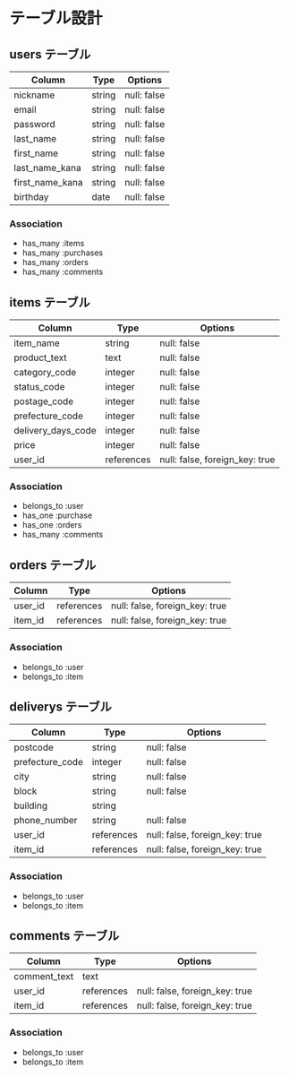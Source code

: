 # テーブル設計

## users テーブル

| Column          | Type   | Options     |
| --------------- | ------ | ----------- |
| nickname        | string | null: false |
| email           | string | null: false |
| password        | string | null: false |
| last_name       | string | null: false |
| first_name      | string | null: false |
| last_name_kana  | string | null: false |
| first_name_kana | string | null: false |
| birthday        | date   | null: false |

### Association

- has_many :items
- has_many :purchases
- has_many :orders
- has_many :comments


## items テーブル

| Column             | Type       | Options                        |
| ------------------ | ---------- | ------------------------------ |
| item_name          | string     | null: false                    |
| product_text       | text       | null: false                    |
| category_code      | integer    | null: false                    |
| status_code        | integer    | null: false                    |
| postage_code       | integer    | null: false                    |
| prefecture_code    | integer    | null: false                    |
| delivery_days_code | integer    | null: false                    |
| price              | integer    | null: false                    |
| user_id            | references | null: false, foreign_key: true |

### Association

- belongs_to :user
- has_one :purchase
- has_one :orders
- has_many :comments


## orders テーブル

| Column          | Type       | Options                        |
| --------------- | ---------- | ------------------------------ |
| user_id         | references | null: false, foreign_key: true |
| item_id         | references | null: false, foreign_key: true |

### Association

- belongs_to :user
- belongs_to :item

## deliverys テーブル

| Column          | Type       | Options                        |
| --------------- | ---------- | ------------------------------ |
| postcode        | string     | null: false                    |
| prefecture_code | integer    | null: false                    |
| city            | string     | null: false                    |
| block           | string     | null: false                    |
| building        | string     |                                |
| phone_number    | string     | null: false                    |
| user_id         | references | null: false, foreign_key: true |
| item_id         | references | null: false, foreign_key: true |

### Association

- belongs_to :user
- belongs_to :item

## comments テーブル

| Column          | Type       | Options                        |
| --------------- | ---------- | ------------------------------ |
| comment_text    | text       |                                |
| user_id         | references | null: false, foreign_key: true |
| item_id         | references | null: false, foreign_key: true |

### Association

- belongs_to :user
- belongs_to :item